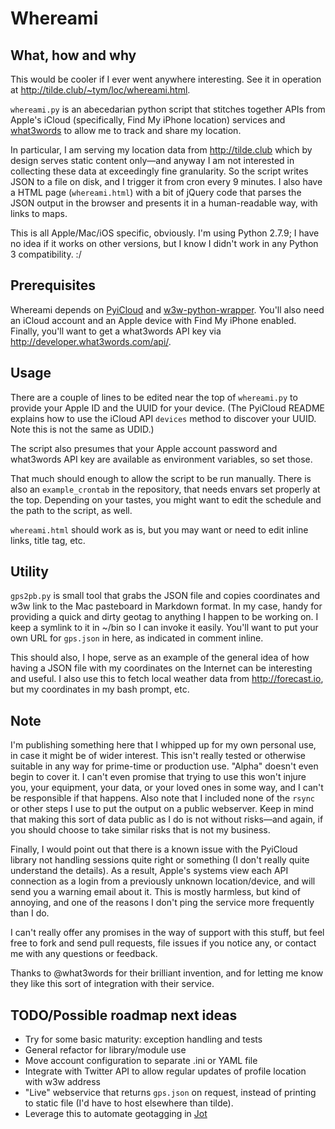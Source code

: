 # Whereami

## What, how and why
This would be cooler if I ever went anywhere interesting. See it in operation at <http://tilde.club/~tym/loc/whereami.html>.

`whereami.py` is an abecedarian python script that stitches together APIs from Apple's iCloud (specifically, Find My iPhone location) services and [what3words](http://what3words.com) to allow me to track and share my location.

In particular, I am serving my location data from <http://tilde.club> which by design serves static content only—and anyway I am not interested in collecting these data at exceedingly fine granularity. So the script writes JSON to a file on disk, and I trigger it from cron every 9 minutes. I also have a HTML page (`whereami.html`) with a bit of jQuery code that parses the JSON output in the browser and presents it in a human-readable way, with links to maps.

This is all Apple/Mac/iOS specific, obviously. I'm using Python 2.7.9; I have no idea if it works on other versions, but I know I didn't work in any Python 3 compatibility. :/

## Prerequisites
Whereami depends on [PyiCloud](https://github.com/picklepete/pyicloud) and [w3w-python-wrapper](https://github.com/what3words/w3w-python-wrapper). You'll also need an iCloud account and an Apple device with Find My iPhone enabled. Finally, you'll want to get a what3words API key via <http://developer.what3words.com/api/>.

## Usage
There are a couple of lines to be edited near the top of `whereami.py` to provide your Apple ID and the UUID for your device. (The PyiCloud README explains how to use the iCloud API `devices` method to discover your UUID. Note this is not the same as UDID.)

The script also presumes that your Apple account password and what3words API key are available as environment variables, so set those.

That much should enough to allow the script to be run manually. There is also an `example_crontab` in the repository, that needs envars set properly at the top. Depending on your tastes, you might want to edit the schedule and the path to the script, as well.

`whereami.html` should work as is, but you may want or need to edit inline links, title tag, etc.

## Utility
`gps2pb.py` is small tool that grabs the JSON file and copies coordinates and w3w link to the Mac pasteboard in Markdown format. In my case, handy for providing a quick and dirty geotag to anything I happen to be working on. I keep a symlink to it in ~/bin so I can invoke it easily. You'll want to put your own URL for `gps.json` in here, as indicated in comment inline.

This should also, I hope, serve as an example of the general idea of how having a JSON file with my coordinates on the Internet can be interesting and useful. I also use this to fetch local weather data from <http://forecast.io>, but my coordinates in my bash prompt, etc.

## Note
I'm publishing something here that I whipped up for my own personal use, in case it might be of wider interest. This isn't really tested or otherwise suitable in any way for prime-time or production use. "Alpha" doesn't even begin to cover it. I can't even promise that trying to use this won't injure you, your equipment, your data, or your loved ones in some way, and I can't be responsible if that happens. Also note that I included none of the `rsync` or other steps I use to put the output on a public webserver. Keep in mind that making this sort of data public as I do is not without risks—and again, if you should choose to take similar risks that is not my business.

Finally, I would point out that there is a known issue with the PyiCloud library not handling sessions quite right or something (I don't really quite understand the details). As a result, Apple's systems view each API connection as a login from a previously unknown location/device, and will send you a warning email about it. This is mostly harmless, but kind of annoying, and one of the reasons I don't ping the service more frequently than I do.

I can't really offer any promises in the way of support with this stuff, but feel free to fork and send pull requests, file issues if you notice any, or contact me with any questions or feedback.

Thanks to @what3words for their brilliant invention, and for letting me know they like this sort of integration with their service.

## TODO/Possible roadmap next ideas
- Try for some basic maturity: exception handling and tests
- General refactor for library/module use
- Move account configuration to separate .ini or YAML file
- Integrate with Twitter API to allow regular updates of profile location with w3w address
- "Live" webservice that returns `gps.json` on request, instead of printing to static file (I'd have to host elsewhere than tilde).
- Leverage this to automate geotagging in [Jot](https://github.com/yagermadden/jot)
